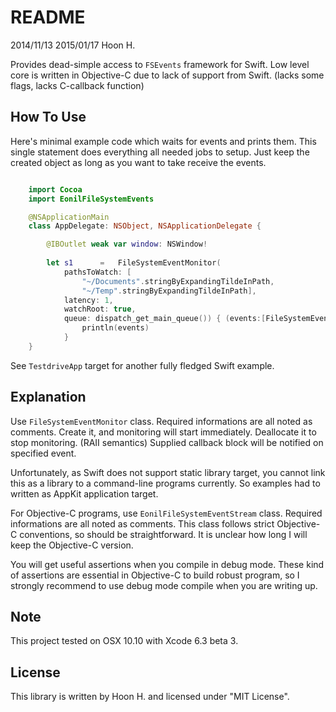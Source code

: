 README
======
2014/11/13
2015/01/17
Hoon H.

Provides dead-simple access to `FSEvents` framework for Swift.
Low level core is written in Objective-C due to lack of support from Swift.
(lacks some flags, lacks C-callback function) 





How To Use
----------

Here's minimal example code which waits for events and prints them. This single statement
does everything all needed jobs to setup. Just keep the created object as long as you want
to take receive the events.

````swift

	import Cocoa
	import EonilFileSystemEvents

	@NSApplicationMain
	class AppDelegate: NSObject, NSApplicationDelegate {

		@IBOutlet weak var window: NSWindow!
		
		let	s1		=	FileSystemEventMonitor(
			pathsToWatch: [
				"~/Documents".stringByExpandingTildeInPath, 
				"~/Temp".stringByExpandingTildeInPath],
			latency: 1,
			watchRoot: true,
			queue: dispatch_get_main_queue()) { (events:[FileSystemEvent])->() in
				println(events)
			}
	}


````

See `TestdriveApp` target for another fully fledged Swift example.




Explanation
-----------
Use `FileSystemEventMonitor` class. Required informations are
all noted as comments.
Create it, and monitoring will start immediately. Deallocate it to
stop monitoring. (RAII semantics) Supplied callback block will be
notified on specified event.

Unfortunately, as Swift does not support static library target, you
cannot link this as a library to a command-line programs currently.
So examples had to written as AppKit application target.

For Objective-C programs, use `EonilFileSystemEventStream` class.
Required informations are all noted as comments. This class follows
strict Objective-C conventions, so should be straightforward.
It is unclear how long I will keep the Objective-C version.

You will get useful assertions when you compile in debug mode. 
These kind of assertions are essential in Objective-C to build 
robust program, so I strongly recommend to use debug mode compile
when you are writing up.





Note
-----
This project tested on OSX 10.10 with Xcode 6.3 beta 3. 



License
-------
This library is written by Hoon H. and licensed under "MIT License".







